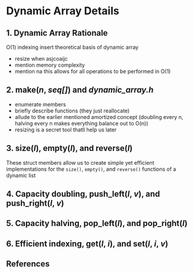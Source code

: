 # Dynamic Array Details
## 1. Dynamic Array Rationale

O(1) indexing 
insert theoretical basis of dynamic array
  - resize when asjcoaijc
  - mention memory complexity
  - mention na this allows for all operations to be performed in O(1)
## 2. make(*n*, *seq[]*) and *dynamic_array.h* 
  - enumerate members
  - briefly describe functions (they just reallocate)
  -   allude to the earlier mentioned amortized concept (doubling every n, halving every n makes everything balance out to O(n))
  - resizing is a secret tool thatll help us later

## 3. size(*l*), empty(*l*), and reverse(*l*)
These struct members allow us to create simple yet efficient implementations for the `size()`, `empty()`, and `reverse()` functions of a dynamic list

## 4. Capacity doubling, push_left(*l*, *v*), and push_right(*l*, *v*)

## 5. Capacity halving, pop_left(*l*), and pop_right(*l*)

## 6. Efficient indexing, get(*l*, *i*), and set(*l*, *i*, *v*)

## References
